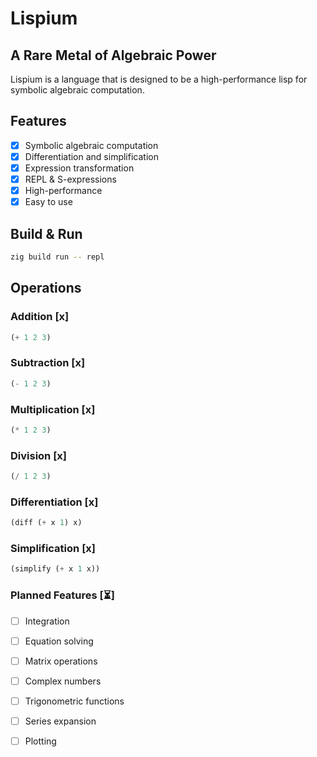 # Lispium

## A Rare Metal of Algebraic Power

Lispium is a language that is designed to be a high-performance lisp for symbolic algebraic computation.

## Features

- [x] Symbolic algebraic computation
- [x] Differentiation and simplification
- [x] Expression transformation
- [x] REPL & S-expressions
- [x] High-performance
- [x] Easy to use

## Build & Run

```bash
zig build run -- repl
```
## Operations

### Addition [x]

```lisp
(+ 1 2 3)
```

### Subtraction [x]

```lisp
(- 1 2 3)
```

### Multiplication [x]

```lisp
(* 1 2 3)
```

### Division [x]

```lisp
(/ 1 2 3)
```


### Differentiation [x]

```lisp
(diff (+ x 1) x)
```


### Simplification [x]

```lisp
(simplify (+ x 1 x))
```

### Planned Features [⏳]

- [ ] Integration
- [ ] Equation solving
- [ ] Matrix operations
- [ ] Complex numbers
- [ ] Trigonometric functions
- [ ] Series expansion
- [ ] Plotting



